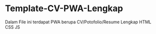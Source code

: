 # Template-CV-PWA-Lengkap
Dalam File ini terdapat PWA berupa CV/Potofolio/Resume Lengkap
HTML
CSS
JS
